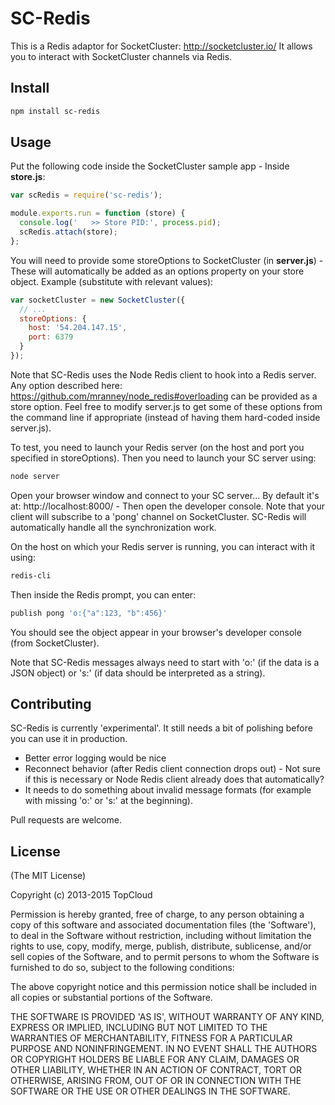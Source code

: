 SC-Redis
======

This is a Redis adaptor for SocketCluster: http://socketcluster.io/
It allows you to interact with SocketCluster channels via Redis.


## Install

```bash
npm install sc-redis
```

## Usage

Put the following code inside the SocketCluster sample app - Inside **store.js**:

```js
var scRedis = require('sc-redis');

module.exports.run = function (store) {
  console.log('   >> Store PID:', process.pid);
  scRedis.attach(store);
};
```

You will need to provide some storeOptions to SocketCluster (in **server.js**) - These will automatically be added as an options property on your store object.
Example (substitute with relevant values):

```js
var socketCluster = new SocketCluster({
  // ...
  storeOptions: {
    host: '54.204.147.15',
    port: 6379
  }
});
```

Note that SC-Redis uses the Node Redis client to hook into a Redis server.
Any option described here: https://github.com/mranney/node_redis#overloading can be provided as a store option.
Feel free to modify server.js to get some of these options from the command line if appropriate (instead of having them hard-coded inside server.js).

To test, you need to launch your Redis server (on the host and port you specified in storeOptions).
Then you need to launch your SC server using:

```bash
node server
```

Open your browser window and connect to your SC server... By default it's at: http://localhost:8000/ - Then open the developer console.
Note that your client will subscribe to a 'pong' channel on SocketCluster. SC-Redis will automatically handle all the synchronization work.

On the host on which your Redis server is running, you can interact with it using:

```bash
redis-cli
```

Then inside the Redis prompt, you can enter:

```bash
publish pong 'o:{"a":123, "b":456}'
```

You should see the object appear in your browser's developer console (from SocketCluster).

Note that SC-Redis messages always need to start with 'o:' (if the data is a JSON object) or 's:' (if data should be interpreted as a string).

 
## Contributing

SC-Redis is currently 'experimental'. It still needs a bit of polishing before you can use it in production.
- Better error logging would be nice
- Reconnect behavior (after Redis client connection drops out) - Not sure if this is necessary or Node Redis client already does that automatically?
- It needs to do something about invalid message formats (for example with missing 'o:' or 's:' at the beginning).

Pull requests are welcome.
 
 
## License

(The MIT License)

Copyright (c) 2013-2015 TopCloud

Permission is hereby granted, free of charge, to any person obtaining a copy of this software and associated documentation files (the 'Software'), to deal in the Software without restriction, including without limitation the rights to use, copy, modify, merge, publish, distribute, sublicense, and/or sell copies of the Software, and to permit persons to whom the Software is furnished to do so, subject to the following conditions:

The above copyright notice and this permission notice shall be included in all copies or substantial portions of the Software.

THE SOFTWARE IS PROVIDED 'AS IS', WITHOUT WARRANTY OF ANY KIND, EXPRESS OR IMPLIED, INCLUDING BUT NOT LIMITED TO THE WARRANTIES OF MERCHANTABILITY, FITNESS FOR A PARTICULAR PURPOSE AND NONINFRINGEMENT. IN NO EVENT SHALL THE AUTHORS OR COPYRIGHT HOLDERS BE LIABLE FOR ANY CLAIM, DAMAGES OR OTHER LIABILITY, WHETHER IN AN ACTION OF CONTRACT, TORT OR OTHERWISE, ARISING FROM, OUT OF OR IN CONNECTION WITH THE SOFTWARE OR THE USE OR OTHER DEALINGS IN THE SOFTWARE.